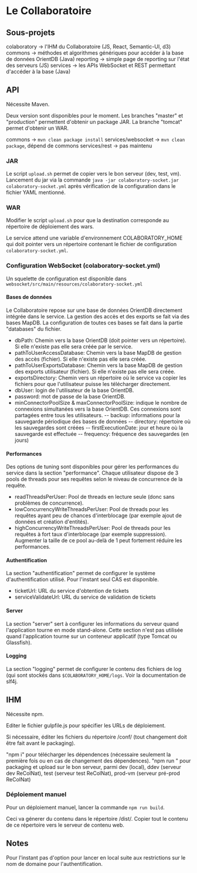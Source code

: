 # Le Collaboratoire
## Sous-projets
colaboratory -> l'IHM du Collaboratoire (JS, React, Semantic-UI, d3)
commons -> méthodes et algorithmes génériques pour accéder à la base de données OrientDB (Java)
reporting -> simple page de reporting sur l'état des serveurs (JS)
services -> les APIs WebSocket et REST permettant d'accéder à la base (Java)

## API
Nécessite Maven.

Deux version sont disponibles pour le moment. Les branches "master" et "production" permettent d'obtenir un package JAR. La branche "tomcat" permet d'obtenir un WAR.

commons -> `mvn clean package install`
services/websocket -> `mvn clean package`, dépend de commons
services/rest -> pas maintenu

### JAR
Le script `upload.sh` permet de copier vers le bon serveur (dev, test, vm). Lancement du jar via la commande `java -jar colaboratory-socket.jar colaboratory-socket.yml` après vérification de la configuration dans le fichier YAML mentionné.

### WAR
Modifier le script `upload.sh` pour que la destination corresponde au répertoire de déploiement des wars.

Le service attend une variable d'environnement COLABORATORY_HOME qui doit pointer vers un répertoire contenant le fichier de configuration `colaboratory-socket.yml`.

### Configuration WebSocket (colaboratory-socket.yml)
Un squelette de configuration est disponible dans `websocket/src/main/resources/colaboratory-socket.yml`

#### Bases de données
Le Collaboratoire repose sur une base de données OrientDB directement intégrée dans le service. La gestion des accès et des exports se fait via des bases MapDB. La configuration de toutes ces bases se fait dans la partie "databases" du fichier.

- dbPath: Chemin vers la base OrientDB (doit pointer vers un répertoire). Si elle n'existe pas elle sera créée par le service.
- pathToUserAccessDatabase: Chemin vers la base MapDB de gestion des accès (fichier). Si elle n'existe pas elle sera créée.
- pathToUserExportsDatabase: Chemin vers la base MapDB de gestion des exports utilisateur (fichier). Si elle n'existe pas elle sera créée.
- exportsDirectory: Chemin vers un répertoire où le service va copier les fichiers pour que l'utilisateur puisse les télécharger directement.
- dbUser: login de l'utilisateur de la base OrientDB.
- password: mot de passe de la base OrientDB.
- minConnectorPoolSize & maxConnectorPoolSize: indique le nombre de connexions simultanées vers la base OrientDB. Ces connexions sont partagées entre tous les utilisateurs.
-- backup: informations pour la sauvegarde périodique des bases de données
-- directory: répertoire où les sauvegardes sont créées
-- firstExecutionDate: jour et heure où la sauvegarde est effectuée
-- frequency: fréquence des sauvegardes (en jours)

#### Performances
Des options de tuning sont disponibles pour gérer les performances du service dans la section "performance".
Chaque utilisateur dispose de 3 pools de threads pour ses requêtes selon le niveau de concurrence de la requête.

- readThreadsPerUser: Pool de threads en lecture seule (donc sans problèmes de concurrence).
- lowConcurrencyWriteThreadsPerUser: Pool de threads pour les requêtes ayant peu de chances d'interblocage (par exemple ajout de données et création d'entités).
- highConcurrencyWriteThreadsPerUser: Pool de threads pour les requêtes à fort taux d'interblocage (par exemple suppression). Augmenter la taille de ce pool au-delà de 1 peut fortement réduire les performances.

#### Authentification
La section "authentification" permet de configurer le système d'authentification utilisé. Pour l'instant seul CAS est disponible.

- ticketUrl: URL du service d'obtention de tickets
- serviceValidateUrl: URL du service de validation de tickets

#### Server
La section "server" sert à configurer les informations du serveur quand l'application tourne en mode stand-alone. Cette section n'est pas utilisée quand l'application tourne sur un conteneur applicatif (type Tomcat ou Glassfish).

#### Logging
La section "logging" permet de configurer le contenu des fichiers de log (qui sont stockés dans `$COLABORATORY_HOME/logs`. Voir la documentation de slf4j.

## IHM
Nécessite npm.

Editer le fichier gulpfile.js pour spécifier les URLs de déploiement.

Si nécessaire, éditer les fichiers du répertoire /conf/ (tout changement doit être fait avant le packaging).

"npm i" pour télécharger les dépendences (nécessaire seulement la première fois ou en cas de changement des dépendences).
"npm run <server>" pour packaging et upload sur le bon serveur, parmi dev (local), ddev (serveur dev ReColNat), test (serveur test ReColNat), prod-vm (serveur pré-prod ReColNat)

### Déploiement manuel
Pour un déploiement manuel, lancer la commande `npm run build`.

Ceci va génerer du contenu dans le répertoire /dist/. Copier tout le contenu de ce répertoire vers le serveur de contenu web.

## Notes
Pour l'instant pas d'option pour lancer en local suite aux restrictions sur le nom de domaine pour l'authentification.